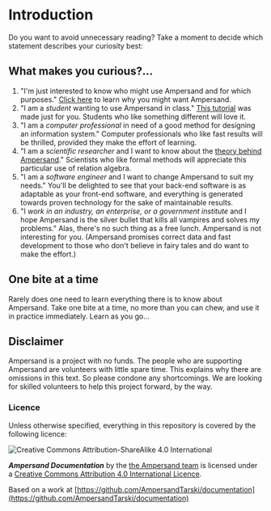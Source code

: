 # Introduction

Do you want to avoid unnecessary reading? Take a moment to decide which statement describes your curiosity best:

## What makes you curious?...

1. "I'm just interested to know who might use Ampersand and for which purposes." [Click here](why-ampersand/) to learn why you might want Ampersand.
2. "I am a _student_ wanting to use Ampersand in class." [This tutorial](tutorial-rap3/) was made just for you. Students who like something different will love it.
3. "I am a _computer professional_ in need of a good method for designing an information system." Computer professionals who like fast results will be thrilled, provided they make the effort of learning.
4. "I am a _scientific researcher_ and I want to know about the [theory behind Ampersand](the-language-ampersand/terms/)." Scientists who like formal methods will appreciate this particular use of relation algebra.
5. "I am a _software engineer_ and I want to change Ampersand to suit my needs." You'll be delighted to see that your back-end software is as adaptable as your front-end software, and everything is generated towards proven technology for the sake of maintainable results.
6. "I _work in an industry, an enterprise, or a government institute_ and I hope Ampersand is the silver bullet that kills all vampires and solves my problems." Alas, there's no such thing as a free lunch. Ampersand is not interesting for you. \(Ampersand promises correct data and fast development to those who don't believe in fairy tales and do want to make the effort.\)

## One bite at a time

Rarely does one need to learn everything there is to know about Ampersand. Take one bite at a time, no more than you can chew, and use it in practice immediately. Learn as you go...

## Disclaimer

Ampersand is a project with no funds. The people who are supporting Ampersand are volunteers with little spare time. This explains why there are omissions in this text. So please condone any shortcomings. We are looking for skilled volunteers to help this project forward, by the way.

### Licence

Unless otherwise specified, everything in this repository is covered by the following licence:

![Creative Commons Attribution-ShareAlike 4.0 International](https://licensebuttons.net/l/by-sa/4.0/88x31.png)

_**Ampersand Documentation**_ by the [the Ampersand team](https://www.gitbook.com/@ampersandtarski) is licensed under a [Creative Commons Attribution 4.0 International Licence](http://creativecommons.org/licenses/by-sa/4.0/).

Based on a work at [https://github.com/AmpersandTarski/documentation](https://github.com/AmpersandTarski/documentation)

